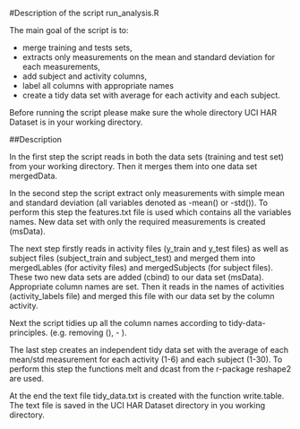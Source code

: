 #Description of the script run_analysis.R

The main goal of the script is to:
* merge training and tests sets, 
* extracts only measurements on the mean and standard deviation for each measurements, 
* add subject and activity columns, 
* label all columns with appropriate names
* create a tidy data set with average for each activity and each subject.

Before running the script please make sure the whole directory UCI HAR Dataset is in your
working directory.

##Description

In the first step the script reads in both the data sets (training and test set) from your working directory.
Then it merges them into one data set mergedData.

In the second step the script extract only measurements with simple mean and standard deviation (all variables
denoted as -mean() or -std()). To perform this step the features.txt file is used which contains all the variables
names. New data set with only the required measurements is created (msData).

The next step firstly reads in activity files (y_train and y_test files) as well as subject files (subject_train
and subject_test) and merged them into mergedLables (for activity files) and mergedSubjects (for subject files). These
two new data sets are added (cbind) to our data set (msData). Appropriate column names are set.
Then it reads in the names of activities (activity_labels file) and merged this file with our data set by the column activity.

Next the script tidies up all the column names according to tidy-data-principles. (e.g. removing (), - ). 

The last step creates an independent tidy data set with the average of each mean/std measurement for each activity (1-6) and
each subject (1-30). To perform this step the functions melt and dcast from the r-package reshape2 are used. 

At the end the text file tidy_data.txt is created with the function write.table. The text file is saved in the 
UCI HAR Dataset directory in you working directory.